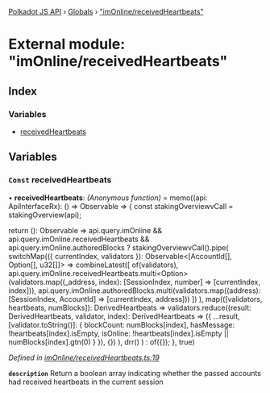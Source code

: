 [Polkadot JS API](../README.md) › [Globals](../globals.md) › ["imOnline/receivedHeartbeats"](_imonline_receivedheartbeats_.md)

# External module: "imOnline/receivedHeartbeats"

## Index

### Variables

* [receivedHeartbeats](_imonline_receivedheartbeats_.md#const-receivedheartbeats)

## Variables

### `Const` receivedHeartbeats

• **receivedHeartbeats**: *(Anonymous function)* =  memo((api: ApiInterfaceRx): () => Observable<DerivedHeartbeats> => {
  const stakingOverviewvCall = stakingOverview(api);

  return (): Observable<DerivedHeartbeats> =>
    api.query.imOnline && api.query.imOnline.receivedHeartbeats && api.query.imOnline.authoredBlocks
      ? stakingOverviewvCall().pipe(
        switchMap(({ currentIndex, validators }): Observable<[AccountId[], Option<Bytes>[], u32[]]> =>
          combineLatest([
            of(validators),
            api.query.imOnline.receivedHeartbeats.multi<Option<Bytes>>(validators.map((_address, index): [SessionIndex, number] => [currentIndex, index])),
            api.query.imOnline.authoredBlocks.multi<u32>(validators.map((address): [SessionIndex, AccountId] => [currentIndex, address]))
          ])
        ),
        map(([validators, heartbeats, numBlocks]): DerivedHeartbeats =>
          validators.reduce((result: DerivedHeartbeats, validator, index): DerivedHeartbeats => ({
            ...result,
            [validator.toString()]: {
              blockCount: numBlocks[index],
              hasMessage: !heartbeats[index].isEmpty,
              isOnline: !heartbeats[index].isEmpty || numBlocks[index].gtn(0)
            }
          }), {})
        ),
        drr()
      )
      : of({});
}, true)

*Defined in [imOnline/receivedHeartbeats.ts:19](https://github.com/polkadot-js/api/blob/fcf89d1501/packages/api-derive/src/imOnline/receivedHeartbeats.ts#L19)*

**`description`** Return a boolean array indicating whether the passed accounts had received heartbeats in the current session

